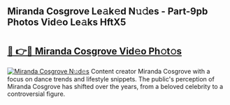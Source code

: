 ## Miranda Cosgrove Le𝚊k𝚎d N𝚞𝚍es - Part-9pb Photos Vid𝚎o Le𝚊ks HftX5

# <h2><a href="http://fbce7v.evod.top/?m=Miranda+Cosgrove">🔗 👉🔴 Miranda Cosgrove Vid𝚎o Ph𝚘t𝚘s</a></h2>

[![Miranda Cosgrove N𝚞d𝚎s](https://i.imgur.com/8V9OHl7.gif)](http://fbce7v.evod.top/?m=Miranda+Cosgrove)
Content creator Miranda Cosgrove with a focus on dance trends and lifestyle snippets. The public's perception of Miranda Cosgrove has shifted over the years, from a beloved celebrity to a controversial figure. 
